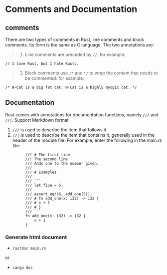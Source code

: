 # Comments and Documentation

## comments
There are two types of comments in Rust, line comments and block comments. Its form is the same as C language.
The two annotations are:
> 1. Line comments are preceded by `//`. for example:

```
// I love Rust, but I hate Rustc.
```

> 2. Block comments use `/*` and `*/` to wrap the content that needs to be commented. for example:

```
/* W-Cat is a big fat cat, N-Cat is a highly myopic cat. */
```

## Documentation
Rust comes with annotations for documentation functions, namely `///` and `//!`. Support Markdown format
1. `///` is used to describe the item that follows it.
2. `//!` is used to describe the item that contains it, generally used in the header of the module file.
For example, enter the following in the main.rs file:

```
         //! # The first line
         //! The second line
         /// Adds one to the number given.
         ///
         /// # Examples
         ///
         /// ```
         /// let five = 5;
         ///
         /// assert_eq!(6, add_one(5));
         /// # fn add_one(x: i32) -> i32 {
         /// # x + 1
         /// # }
         /// ```
         fn add_one(x: i32) -> i32 {
             x + 1
         }
```

### Generate html document
* `rustdoc main.rs`

or

* `cargo doc`

